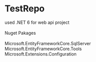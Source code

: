 # TestRepo<br>

 used .NET 6 for web api project <br><br>
 Nuget Pakages<br><br>
   Microsoft.EntityFrameworkCore.SqlServer <br>
   Microsoft.EntityFrameworkCore.Tools <br>
   Microsoft.Extensions.Configuration <br>

 
